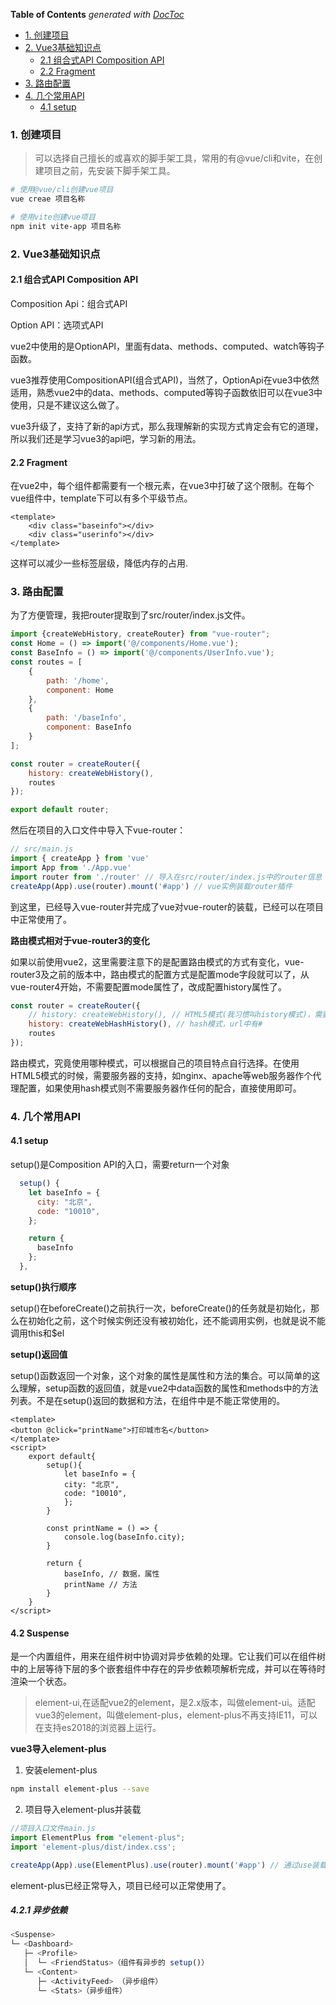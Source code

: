 <!-- START doctoc generated TOC please keep comment here to allow auto update -->
<!-- DON'T EDIT THIS SECTION, INSTEAD RE-RUN doctoc TO UPDATE -->
**Table of Contents**  *generated with [DocToc](https://github.com/thlorenz/doctoc)*

- [1. 创建项目](#1-%E5%88%9B%E5%BB%BA%E9%A1%B9%E7%9B%AE)
- [2. Vue3基础知识点](#2-vue3%E5%9F%BA%E7%A1%80%E7%9F%A5%E8%AF%86%E7%82%B9)
  - [2.1 组合式API Composition API](#21-%E7%BB%84%E5%90%88%E5%BC%8Fapi-composition-api)
  - [2.2 Fragment](#22-fragment)
- [3. 路由配置](#3-%E8%B7%AF%E7%94%B1%E9%85%8D%E7%BD%AE)
- [4. 几个常用API](#4-%E5%87%A0%E4%B8%AA%E5%B8%B8%E7%94%A8api)
  - [4.1 setup](#41-setup)

<!-- END doctoc generated TOC please keep comment here to allow auto update -->

### 1. 创建项目

> 可以选择自己擅长的或喜欢的脚手架工具，常用的有@vue/cli和vite，在创建项目之前，先安装下脚手架工具。

```bash
# 使用@vue/cli创建vue项目
vue creae 项目名称 

# 使用vite创建vue项目
npm init vite-app 项目名称
```

### 2. Vue3基础知识点

#### 2.1 组合式API Composition API

Composition Api：组合式API

Option API：选项式API

vue2中使用的是OptionAPI，里面有data、methods、computed、watch等钩子函数。

vue3推荐使用CompositionAPI(组合式API)，当然了，OptionApi在vue3中依然适用，熟悉vue2中的data、methods、computed等钩子函数依旧可以在vue3中使用，只是不建议这么做了。

vue3升级了，支持了新的api方式，那么我理解新的实现方式肯定会有它的道理，所以我们还是学习vue3的api吧，学习新的用法。

#### 2.2 Fragment

在vue2中，每个组件都需要有一个根元素，在vue3中打破了这个限制。在每个vue组件中，template下可以有多个平级节点。

```vue
<template>
    <div class="baseinfo"></div>
    <div class="userinfo"></div>
</template>
```

这样可以减少一些标签层级，降低内存的占用.

### 3. 路由配置

为了方便管理，我把router提取到了src/router/index.js文件。

```javascript
import {createWebHistory, createRouter} from "vue-router";
const Home = () => import('@/components/Home.vue');
const BaseInfo = () => import('@/components/UserInfo.vue');
const routes = [
    {
        path: '/home',
        component: Home
    },
    {
        path: '/baseInfo',
        component: BaseInfo
    }
];

const router = createRouter({
    history: createWebHistory(),
    routes
});

export default router;
```

然后在项目的入口文件中导入下vue-router：

```js
// src/main.js
import { createApp } from 'vue'
import App from './App.vue'
import router from './router' // 导入在src/router/index.js中的router信息
createApp(App).use(router).mount('#app') // vue实例装载router插件
```

到这里，已经导入vue-router并完成了vue对vue-router的装载，已经可以在项目中正常使用了。

**路由模式相对于vue-router3的变化**

如果以前使用vue2，这里需要注意下的是配置路由模式的方式有变化，vue-router3及之前的版本中，路由模式的配置方式是配置mode字段就可以了，从vue-router4开始，不需要配置mode属性了，改成配置history属性了。

```js
const router = createRouter({
    // history: createWebHistory(), // HTML5模式(我习惯叫history模式)，需要服务器配置的支持
    history: createWebHashHistory(), // hash模式，url中有#
    routes
});
```

路由模式，究竟使用哪种模式，可以根据自己的项目特点自行选择。在使用HTML5模式的时候，需要服务器的支持，如nginx、apache等web服务器作个代理配置，如果使用hash模式则不需要服务器作任何的配合，直接使用即可。

### 4. 几个常用API

#### 4.1 setup

setup()是Composition API的入口，需要return一个对象

```js
  setup() {
    let baseInfo = {
      city: "北京",
      code: "10010",
    };

    return {
      baseInfo
    };
  },
```

**setup()执行顺序**

setup()在beforeCreate()之前执行一次，beforeCreate()的任务就是初始化，那么在初始化之前，这个时候实例还没有被初始化，还不能调用实例，也就是说不能调用this和$el

**setup()返回值**

setup()函数返回一个对象，这个对象的属性是属性和方法的集合。可以简单的这么理解，setup函数的返回值，就是vue2中data函数的属性和methods中的方法列表。不是在setup()返回的数据和方法，在组件中是不能正常使用的。

```vue
<template>
<button @click="printName">打印城市名</button>
</template>
<script>
    export default{
        setup(){
            let baseInfo = {
            city: "北京",
            code: "10010",
            };
        }

        const printName = () => {
            console.log(baseInfo.city);
        }

        return {
            baseInfo, // 数据，属性
            printName // 方法
        }
    }
</script>
```

#### 4.2 Suspense

<Suspense />是一个内置组件，用来在组件树中协调对异步依赖的处理。它让我们可以在组件树中的上层等待下层的多个嵌套组件中存在的异步依赖项解析完成，并可以在等待时渲染一个状态。

> element-ui,在适配vue2的element，是2.x版本，叫做element-ui。适配vue3的element，叫做element-plus，element-plus不再支持IE11，可以在支持es2018的浏览器上运行。

**vue3导入element-plus**

1. 安装element-plus

```bash
npm install element-plus --save
```

2. 项目导入element-plus并装载

```js
//项目入口文件main.js
import ElementPlus from "element-plus";
import 'element-plus/dist/index.css';

createApp(App).use(ElementPlus).use(router).mount('#app') // 通过use装载element-plus
```

element-plus已经正常导入，项目已经可以正常使用了。

##### 4.2.1 异步依赖

```js
<Suspense>
└─ <Dashboard>
   ├─ <Profile>
   │  └─ <FriendStatus>（组件有异步的 setup()）
   └─ <Content>
      ├─ <ActivityFeed> （异步组件）
      └─ <Stats>（异步组件）

```